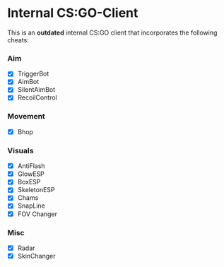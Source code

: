 # Internal CS:GO-Client

This is an **outdated** internal CS:GO client that incorporates the following cheats:

### Aim
- [x] TriggerBot
- [x] AimBot
- [x] SilentAimBot
- [x] RecoilControl

### Movement
- [x] Bhop

### Visuals
- [x] AntiFlash
- [x] GlowESP
- [x] BoxESP
- [x] SkeletonESP
- [x] Chams
- [x] SnapLine
- [x] FOV Changer

### Misc
- [x] Radar
- [x] SkinChanger
